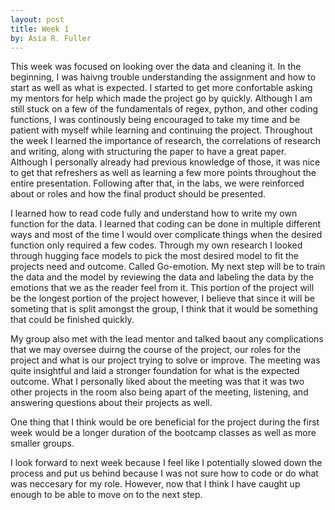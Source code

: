 ```yaml
---
layout: post
title: Week 1
by: Asia R. Fuller 
---
```

This week was focused on looking over the data and cleaning it. In the beginning, I was haivng trouble understanding the assignment and how to start as well as what is expected. I started to get more confortable asking my mentors for help which made the project go by quickly. Although I am still stuck on a few of the fundamentals of regex, python, and other coding functions, I was continously being encouraged to take my time and be patient with myself while learning and continuing the project. Throughout the week I learned the importance of research, the correlations of research and writing, along with structuring the paper to have a great paper. Although I personally already had previous knowledge of those, it was nice to get that refreshers as well as learning a few more points throughout the entire presentation. Following after that, in the labs, we were reinforced about or roles and how the final product should be presented. 

I learned how to read code fully and understand how to write my own function for the data. I learned that coding can be done in multiple different ways and most of the time I would over complicate things when the desired function only required a few codes. Through my own research I looked through hugging face models to pick the most desired model to fit the projects need and outcome. Called Go-emotion. My next step will be to train the data and the model by reviewing the data and labeling the data by the emotions that we as the reader feel from it. This portion of the project will be the longest portion of the project however, I believe that since it will be someting that is split amongst the group, I think that it would be something that could be finished quickly. 

My group also met with the lead mentor and talked baout any complications that we may oversee duirng the course of the project, our roles for the project and what is our project trying to solve or improve. The meeting was quite insightful and laid a stronger foundation for what is the expected outcome. What I personally liked about the meeting was that it was two other projects in the room also being apart of the meeting, listening, and answering questions about their projects as well.

One thing that I think would be ore beneficial for the project during the first week would be a longer duration of the bootcamp classes as well as more smaller groups. 

I look forward to next week because I feel like I potentially slowed down the process and put us behind because I was not sure how to code or do what was neccesary for my role. However, now that I think I have caught up enough to be able to move on to the next step.  

